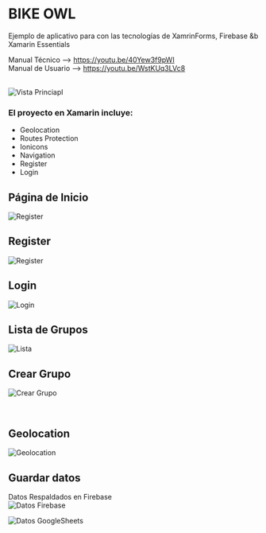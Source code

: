 # BIKE OWL

Ejemplo de aplicativo para con las tecnologías de XamrinForms, Firebase &b Xamarin Essentials 

Manual Técnico --> https://youtu.be/40Yew3f9pWI 
<br />
Manual de Usuario --> https://youtu.be/WstKUq3LVc8  
<br />

![Vista Princiapl](./src/assets/Home.JPG)
<br />

### El proyecto en Xamarin incluye:

- Geolocation
- Routes Protection
- Ionicons
- Navigation
- Register
- Login

## Página de Inicio


![Register](./src/Inicio.jpeg)
<br />

## Register


![Register](./src/Register.jpeg)
<br />

## Login

![Login](./src/Login.jpeg)
<br />

## Lista de Grupos 

![Lista](./src/ListGroup.jpeg)


## Crear Grupo

![Crear Grupo](./src/CreateGroup.jpeg)

<br />

## Geolocation

![Geolocation](./src/Geolocation.jpeg)

## Guardar datos 

Datos Respaldados en Firebase
<br />
![Datos Firebase](./src/Longitud.jpeg)

![Datos GoogleSheets](./src/Latitud.jpeg)
